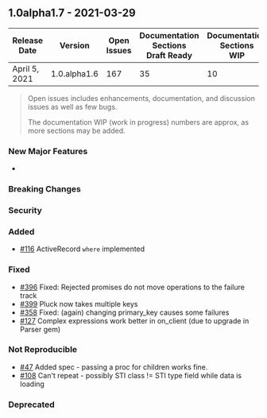 ## 1.0alpha1.7 - 2021-03-29

| Release<br/>Date | Version | Open<br/>Issues | Documentation<br/>Sections<br/>Draft Ready | Documentation<br/>Sections<br/>WIP |
|--------------|---------|-------------|-------|------|
| April 5, 2021 | 1.0.alpha1.6 | 167 | 35 | 10 |

> Open issues includes enhancements, documentation, and discussion issues as well as few bugs.
>
> The documentation WIP (work in progress) numbers are approx, as more sections may be added.

### New Major Features
+


### Breaking Changes

### Security

### Added
+ [#116](https://github.com/hyperstack-org/hyperstack/issues/396) ActiveRecord `where` implemented


### Fixed
+ [#396](https://github.com/hyperstack-org/hyperstack/issues/396) Fixed: Rejected promises do not move operations to the failure track
+ [#399](https://github.com/hyperstack-org/hyperstack/issues/399) Pluck now takes multiple keys
+ [#358](https://github.com/hyperstack-org/hyperstack/issues/358) Fixed: (again) changing primary_key causes some failures
+ [#127](https://github.com/hyperstack-org/hyperstack/issues/127) Complex expressions work better in on_client (due to upgrade in Parser gem)


### Not Reproducible
+ [#47](https://github.com/hyperstack-org/hyperstack/issues/47) Added spec - passing a proc for children works fine.
+ [#108](https://github.com/hyperstack-org/hyperstack/issues/108) Can't repeat - possibly STI class != STI type field while data is loading

### Deprecated
